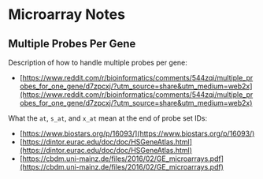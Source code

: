 # Microarray Notes

## Multiple Probes Per Gene
Description of how to handle multiple probes per gene:

* [https://www.reddit.com/r/bioinformatics/comments/544zqi/multiple_probes_for_one_gene/d7zpcxj/?utm_source=share&utm_medium=web2x](https://www.reddit.com/r/bioinformatics/comments/544zqi/multiple_probes_for_one_gene/d7zpcxj/?utm_source=share&utm_medium=web2x)

What the `at`, `s_at`, and `x_at` mean at the end of probe set IDs:

* [https://www.biostars.org/p/16093/](https://www.biostars.org/p/16093/)
* [https://dintor.eurac.edu/doc/doc/HSGeneAtlas.html](https://dintor.eurac.edu/doc/doc/HSGeneAtlas.html)
* [https://cbdm.uni-mainz.de/files/2016/02/GE_microarrays.pdf](https://cbdm.uni-mainz.de/files/2016/02/GE_microarrays.pdf)
